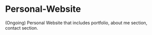 # Personal-Website
(Ongoing) Personal Website that includes portfolio, about me section, contact section.
